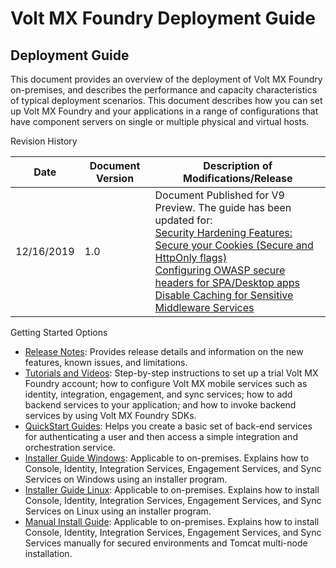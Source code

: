                      

# Volt MX Foundry Deployment Guide

## Deployment Guide

This document provides an overview of the deployment of Volt MX Foundry on-premises, and describes the performance and capacity characteristics of typical deployment scenarios. This document describes how you can set up Volt MX Foundry and your applications in a range of configurations that have component servers on single or multiple physical and virtual hosts.

Revision History

  
| **Date** | **Document Version** | **Description of Modifications/Release** |
| --- | --- | --- |
| 12/16/2019 | 1.0 | Document Published for V9 Preview. The guide has been updated for: <br>[Security Hardening Features:](Hardening_Guide.md) <br>[Secure your Cookies (Secure and HttpOnly flags)](Hardening_Guide.md#secure-your-cookies-secure-and-httponly-flags) <br>[Configuring OWASP secure headers for SPA/Desktop apps](Hardening_Guide.md#configuring-owasp-secure-headers-for-spa-desktop-apps) <br>[Disable Caching for Sensitive Middleware Services](Hardening_Guide.md#disable-caching-for-sensitive-middleware-services) |

Getting Started Options

*   [Release Notes](../../../Foundry/voltmx_foundry_release_notes/Content/VoltMX_Foundry_Release_Notes.md): Provides release details and information on the new features, known issues, and limitations.
*   [Tutorials and Videos](../../../tutorials/appFactory.md): Step-by-step instructions to set up a trial Volt MX Foundry account; how to configure Volt MX mobile services such as identity, integration, engagement, and sync services; how to add backend services to your application; and how to invoke backend services by using Volt MX Foundry SDKs.
*   [QuickStart Guides](../../../tutorials/voltmxFoundryOverview.md): Helps you create a basic set of back-end services for authenticating a user and then access a simple integration and orchestration service.
*   [Installer Guide Windows](../../../Foundry/voltmx_foundry_windows_install_guide/Content/Introduction.md): Applicable to on-premises. Explains how to Console, Identity, Integration Services, Engagement Services, and Sync Services on Windows using an installer program.
*   [Installer Guide Linux](../../../Foundry/voltmx_foundry_linux_install_guide/Content/Introduction.md): Applicable to on-premises. Explains how to install Console, Identity, Integration Services, Engagement Services, and Sync Services on Linux using an installer program.
*   [Manual Install Guide](../../../Foundry/voltmx_foundry_manual_install_guide/Content/Introduction.md): Applicable to on-premises. Explains how to install Console, Identity, Integration Services, Engagement Services, and Sync Services manually for secured environments and Tomcat multi-node installation.
